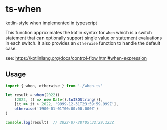 # ts-when
kotlin-style when implemented in typescript

This function approximates the kotlin syntax for `when` which is a switch statement that can optionally support single value or statement evaluations in each switch. It also provides an `otherwise` function to handle the default case. 

see: https://kotlinlang.org/docs/control-flow.html#when-expression

## Usage

``` typescript
import { when, otherwise } from './when.ts'

let result = when(2022)(
    [2022, () => new Date().toISOString()],
    [it => it > 2022, '9999-12-31T23:59:59.999Z'],
    otherwise('1900-01-01T00:00:00.000Z')
)

console.log(result)  // 2022-07-28T05:32:29.123Z

```
